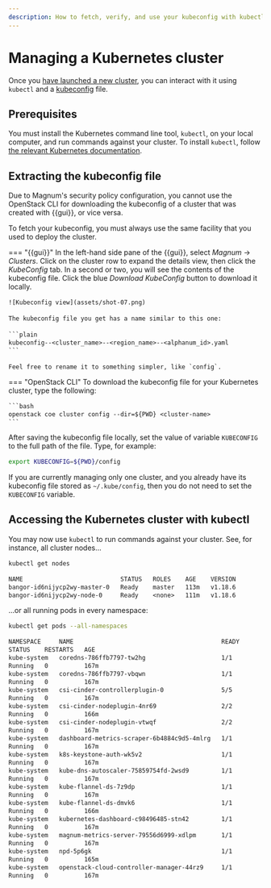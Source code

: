 ```yaml
---
description: How to fetch, verify, and use your kubeconfig with kubectl in a Magnum-managed Kubernetes cluster.
---
```

# Managing a Kubernetes cluster

Once you [have launched a new cluster](new-k8s-cluster.md), you can interact with it using `kubectl` and a [kubeconfig](https://kubernetes.io/docs/concepts/configuration/organize-cluster-access-kubeconfig/) file.

## Prerequisites

You must install the Kubernetes command line tool, `kubectl`, on your local computer, and run commands against your cluster.
To install `kubectl`, follow [the relevant Kubernetes documentation](https://kubernetes.io/docs/tasks/tools/#kubectl).

## Extracting the kubeconfig file

Due to Magnum's security policy configuration, you cannot use the OpenStack CLI for downloading the kubeconfig of a cluster that was created with {{gui}}, or vice versa.

To fetch your kubeconfig, you must always use the same facility that you used to deploy the cluster.

=== "{{gui}}"
    In the left-hand side pane of the {{gui}}, select *Magnum* → *Clusters*.
    Click on the cluster row to expand the details view, then click the
    *KubeConfig* tab. In a second or two, you will see the contents of the
    kubeconfig file. Click the blue *Download KubeConfig* button to download
    it locally.

    ![Kubeconfig view](assets/shot-07.png)

    The kubeconfig file you get has a name similar to this one:

    ```plain
    kubeconfig--<cluster_name>--<region_name>--<alphanum_id>.yaml
    ```

    Feel free to rename it to something simpler, like `config`.
=== "OpenStack CLI"
    To download the kubeconfig file for your Kubernetes cluster, type
    the following:

    ```bash
    openstack coe cluster config --dir=${PWD} <cluster-name>
    ```

After saving the kubeconfig file locally, set the value of variable
`KUBECONFIG` to the full path of the file. Type, for example:

```bash
export KUBECONFIG=${PWD}/config
```

If you are currently managing only one cluster, and you already have its
kubeconfig file stored as `~/.kube/config`, then you do not need to set
the `KUBECONFIG` variable.

## Accessing the Kubernetes cluster with kubectl

You may now use `kubectl` to run commands against your cluster. See, for
instance, all cluster nodes...

```bash
kubectl get nodes
```

```plain
NAME                           STATUS   ROLES    AGE    VERSION
bangor-id6nijycp2wy-master-0   Ready    master   113m   v1.18.6
bangor-id6nijycp2wy-node-0     Ready    <none>   111m   v1.18.6
```

...or all running pods in every namespace:

```bash
kubectl get pods --all-namespaces
```

```plain
NAMESPACE     NAME                                         READY   STATUS    RESTARTS   AGE
kube-system   coredns-786ffb7797-tw2hg                     1/1     Running   0          167m
kube-system   coredns-786ffb7797-vbqwn                     1/1     Running   0          167m
kube-system   csi-cinder-controllerplugin-0                5/5     Running   0          167m
kube-system   csi-cinder-nodeplugin-4nr69                  2/2     Running   0          166m
kube-system   csi-cinder-nodeplugin-vtwqf                  2/2     Running   0          167m
kube-system   dashboard-metrics-scraper-6b4884c9d5-4mlrg   1/1     Running   0          167m
kube-system   k8s-keystone-auth-wk5v2                      1/1     Running   0          167m
kube-system   kube-dns-autoscaler-75859754fd-2wsd9         1/1     Running   0          167m
kube-system   kube-flannel-ds-7z9dp                        1/1     Running   0          167m
kube-system   kube-flannel-ds-dmvk6                        1/1     Running   0          166m
kube-system   kubernetes-dashboard-c98496485-stn42         1/1     Running   0          167m
kube-system   magnum-metrics-server-79556d6999-xdlpm       1/1     Running   0          167m
kube-system   npd-5p6gk                                    1/1     Running   0          165m
kube-system   openstack-cloud-controller-manager-44rz9     1/1     Running   0          167m
```
